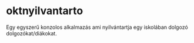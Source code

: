 # oktnyilvantarto
Egy egyszerű konzolos alkalmazás ami nyilvántartja egy iskolában dolgozó dolgozókat/diákokat.
